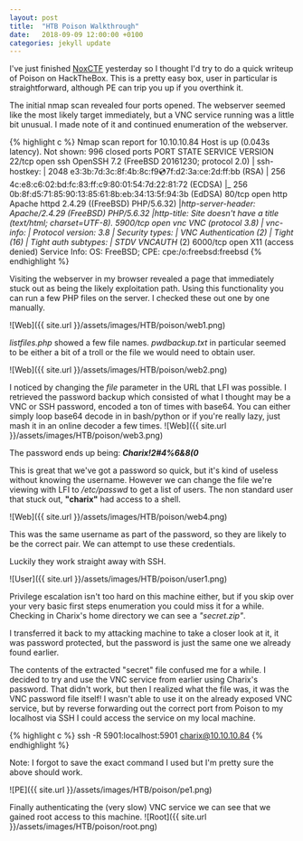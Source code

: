 ```yaml
---
layout: post
title:  "HTB Poison Walkthrough"
date:   2018-09-09 12:00:00 +0100
categories: jekyll update
---
```


I've just finished [NoxCTF](https://ctf18.noxale.com/) yesterday so I thought I'd try to do a quick writeup of Poison on HackTheBox. This is a pretty easy box, user in particular is straightforward, although PE can trip you up if you overthink it.

The initial nmap scan revealed four ports opened. The webserver seemed like the most likely target immediately, but a VNC service running was a little bit unusual. I made note of it and continued enumeration of the webserver.

{% highlight c %}
Nmap scan report for 10.10.10.84
Host is up (0.043s latency).
Not shown: 996 closed ports
PORT     STATE SERVICE VERSION
22/tcp   open  ssh     OpenSSH 7.2 (FreeBSD 20161230; protocol 2.0)
| ssh-hostkey: 
|   2048 e3:3b:7d:3c:8f:4b:8c:f9:cd:7f:d2:3a:ce:2d:ff:bb (RSA)
|   256 4c:e8:c6:02:bd:fc:83:ff:c9:80:01:54:7d:22:81:72 (ECDSA)
|_  256 0b:8f:d5:71:85:90:13:85:61:8b:eb:34:13:5f:94:3b (EdDSA)
80/tcp   open  http    Apache httpd 2.4.29 ((FreeBSD) PHP/5.6.32)
|_http-server-header: Apache/2.4.29 (FreeBSD) PHP/5.6.32
|_http-title: Site doesn't have a title (text/html; charset=UTF-8).
5900/tcp open  vnc     VNC (protocol 3.8)
| vnc-info: 
|   Protocol version: 3.8
|   Security types: 
|     VNC Authentication (2)
|     Tight (16)
|   Tight auth subtypes: 
|_    STDV VNCAUTH_ (2)
6000/tcp open  X11     (access denied)
Service Info: OS: FreeBSD; CPE: cpe:/o:freebsd:freebsd
{% endhighlight %}

Visiting the webserver in my browser revealed a page that immediately stuck out as being the likely exploitation path. Using this functionality you can run a few PHP files on the server. I checked these out one by one manually.

![Web]({{ site.url }}/assets/images/HTB/poison/web1.png)

_listfiles.php_ showed a few file names. _pwdbackup.txt_ in particular seemed to be either a bit of a troll or the file we would need to obtain user.

![Web]({{ site.url }}/assets/images/HTB/poison/web2.png)

I noticed by changing the _file_ parameter in the URL that LFI was possible. I retrieved the password backup which consisted of what I thought may be a VNC or SSH password, encoded a ton of times with base64. You can either simply loop base64 decode in in bash/python or if you're really lazy, just mash it in an online decoder a few times.
![Web]({{ site.url }}/assets/images/HTB/poison/web3.png)

The password ends up being:
**_Charix!2#4%6&8(0_**

This is great that we've got a password so quick, but it's kind of useless without knowing the username. However we can change the file we're viewing with LFI to _/etc/passwd_ to get a list of users. The non standard user that stuck out, **"charix"** had access to a shell.

![Web]({{ site.url }}/assets/images/HTB/poison/web4.png)

This was the same username as part of the password, so they are likely to be the correct pair.
We can attempt to use these credentials.

Luckily they work straight away with SSH.

![User]({{ site.url }}/assets/images/HTB/poison/user1.png)

Privilege escalation isn't too hard on this machine either, but if you skip over your very basic first steps enumeration you could miss it for a while.
Checking in Charix's home directory we can see a _"secret.zip"_.

I transferred it back to my attacking machine to take a closer look at it, it was password protected, but the password is just the same one we already found earlier. 

The contents of the extracted "secret" file confused me for a while. I decided to try and use the VNC service from earlier using Charix's password. That didn't work, but then I realized what the file was, it was the VNC password file itself! I wasn't able to use it on the already exposed VNC service, but by reverse forwarding out the correct port from Poison to my localhost via SSH I could access the service on my local machine.

{% highlight c %}
ssh -R 5901:localhost:5901 charix@10.10.10.84
{% endhighlight %}

Note: I forgot to save the exact command I used but I'm pretty sure the above should work.


![PE]({{ site.url }}/assets/images/HTB/poison/pe1.png)

Finally authenticating the (very slow) VNC service we can see that we gained root access to this machine.
![Root]({{ site.url }}/assets/images/HTB/poison/root.png)
